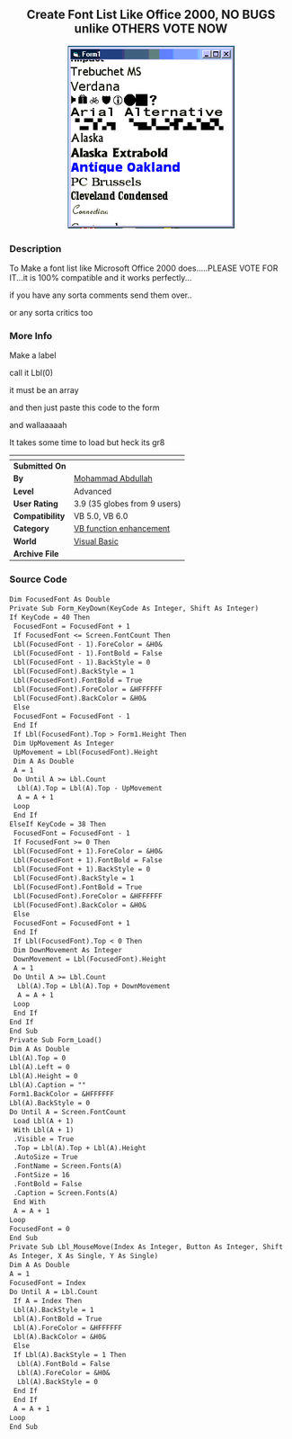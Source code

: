 ﻿<div align="center">

## Create Font List Like Office 2000, NO BUGS unlike OTHERS VOTE NOW

<img src="PIC20019271046344763.gif">
</div>

### Description

To Make a font list like Microsoft Office 2000 does.....PLEASE VOTE FOR IT...it is 100% compatible and it works perfectly...

if you have any sorta comments send them over..

or any sorta critics too
 
### More Info
 
Make a label

call it Lbl(0)

it must be an array

and then just paste this code to the form

and wallaaaaah

It takes some time to load but heck its gr8


<span>             |<span>
---                |---
**Submitted On**   |
**By**             |[Mohammad Abdullah](https://github.com/Planet-Source-Code/PSCIndex/blob/master/ByAuthor/mohammad-abdullah.md)
**Level**          |Advanced
**User Rating**    |3.9 (35 globes from 9 users)
**Compatibility**  |VB 5\.0, VB 6\.0
**Category**       |[VB function enhancement](https://github.com/Planet-Source-Code/PSCIndex/blob/master/ByCategory/vb-function-enhancement__1-25.md)
**World**          |[Visual Basic](https://github.com/Planet-Source-Code/PSCIndex/blob/master/ByWorld/visual-basic.md)
**Archive File**   |[](https://github.com/Planet-Source-Code/mohammad-abdullah-create-font-list-like-office-2000-no-bugs-unlike-others-vote-now__1-27575/archive/master.zip)





### Source Code

```
Dim FocusedFont As Double
Private Sub Form_KeyDown(KeyCode As Integer, Shift As Integer)
If KeyCode = 40 Then
 FocusedFont = FocusedFont + 1
 If FocusedFont <= Screen.FontCount Then
 Lbl(FocusedFont - 1).ForeColor = &H0&
 Lbl(FocusedFont - 1).FontBold = False
 Lbl(FocusedFont - 1).BackStyle = 0
 Lbl(FocusedFont).BackStyle = 1
 Lbl(FocusedFont).FontBold = True
 Lbl(FocusedFont).ForeColor = &HFFFFFF
 Lbl(FocusedFont).BackColor = &H0&
 Else
 FocusedFont = FocusedFont - 1
 End If
 If Lbl(FocusedFont).Top > Form1.Height Then
 Dim UpMovement As Integer
 UpMovement = Lbl(FocusedFont).Height
 Dim A As Double
 A = 1
 Do Until A >= Lbl.Count
  Lbl(A).Top = Lbl(A).Top - UpMovement
  A = A + 1
 Loop
 End If
ElseIf KeyCode = 38 Then
 FocusedFont = FocusedFont - 1
 If FocusedFont >= 0 Then
 Lbl(FocusedFont + 1).ForeColor = &H0&
 Lbl(FocusedFont + 1).FontBold = False
 Lbl(FocusedFont + 1).BackStyle = 0
 Lbl(FocusedFont).BackStyle = 1
 Lbl(FocusedFont).FontBold = True
 Lbl(FocusedFont).ForeColor = &HFFFFFF
 Lbl(FocusedFont).BackColor = &H0&
 Else
 FocusedFont = FocusedFont + 1
 End If
 If Lbl(FocusedFont).Top < 0 Then
 Dim DownMovement As Integer
 DownMovement = Lbl(FocusedFont).Height
 A = 1
 Do Until A >= Lbl.Count
  Lbl(A).Top = Lbl(A).Top + DownMovement
  A = A + 1
 Loop
 End If
End If
End Sub
Private Sub Form_Load()
Dim A As Double
Lbl(A).Top = 0
Lbl(A).Left = 0
Lbl(A).Height = 0
Lbl(A).Caption = ""
Form1.BackColor = &HFFFFFF
Lbl(A).BackStyle = 0
Do Until A = Screen.FontCount
 Load Lbl(A + 1)
 With Lbl(A + 1)
 .Visible = True
 .Top = Lbl(A).Top + Lbl(A).Height
 .AutoSize = True
 .FontName = Screen.Fonts(A)
 .FontSize = 16
 .FontBold = False
 .Caption = Screen.Fonts(A)
 End With
 A = A + 1
Loop
FocusedFont = 0
End Sub
Private Sub Lbl_MouseMove(Index As Integer, Button As Integer, Shift As Integer, X As Single, Y As Single)
Dim A As Double
A = 1
FocusedFont = Index
Do Until A = Lbl.Count
 If A = Index Then
 Lbl(A).BackStyle = 1
 Lbl(A).FontBold = True
 Lbl(A).ForeColor = &HFFFFFF
 Lbl(A).BackColor = &H0&
 Else
 If Lbl(A).BackStyle = 1 Then
  Lbl(A).FontBold = False
  Lbl(A).ForeColor = &H0&
  Lbl(A).BackStyle = 0
 End If
 End If
 A = A + 1
Loop
End Sub
```

